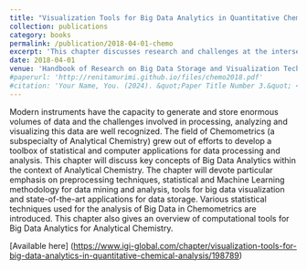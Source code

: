 ```yaml
---
title: "Visualization Tools for Big Data Analytics in Quantitative Chemical Analysis: A Tutorial in Chemometrics"
collection: publications
category: books
permalink: /publication/2018-04-01-chemo
excerpt: 'This chapter discusses research and challenges at the intersection of data analytics and analytical chemistry.'
date: 2018-04-01
venue: 'Handbook of Research on Big Data Storage and Visualization Techniques (Publisher: IGI Global) - Authors: Gerard G Dumancas, Ghalib A Bello, Jeff Hughes, Renita Murimi, Lakshmi Chockalingam Kasi Viswanath, Casey ONeal Orndorff, Glenda Fe Dumancas, Jacy D ODell'
#paperurl: 'http://renitamurimi.github.io/files/chemo2018.pdf'
#citation: 'Your Name, You. (2024). &quot;Paper Title Number 3.&quot; <i>GitHub Journal of Bugs</i>. 1(3).'
---
```


Modern instruments have the capacity to generate and store enormous volumes of data and the challenges involved in processing, analyzing and visualizing this data are well recognized. The field of Chemometrics (a subspecialty of Analytical Chemistry) grew out of efforts to develop a toolbox of statistical and computer applications for data processing and analysis. This chapter will discuss key concepts of Big Data Analytics within the context of Analytical Chemistry. The chapter will devote particular emphasis on preprocessing techniques, statistical and Machine Learning methodology for data mining and analysis, tools for big data visualization and state-of-the-art applications for data storage. Various statistical techniques used for the analysis of Big Data in Chemometrics are introduced. This chapter also gives an overview of computational tools for Big Data Analytics for Analytical Chemistry. 

[Available here] (https://www.igi-global.com/chapter/visualization-tools-for-big-data-analytics-in-quantitative-chemical-analysis/198789)
